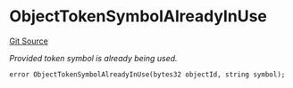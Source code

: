 # ObjectTokenSymbolAlreadyInUse
[Git Source](https://github.com/nayms/contracts-v3/blob/ea2c06f70609c813d27d424e0330651d3c634d21/src/shared/CustomErrors.sol)

*Provided token symbol is already being used.*


```solidity
error ObjectTokenSymbolAlreadyInUse(bytes32 objectId, string symbol);
```


